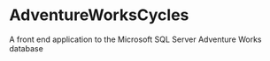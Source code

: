 # AdventureWorksCycles
A front end application to the Microsoft SQL Server Adventure Works database
